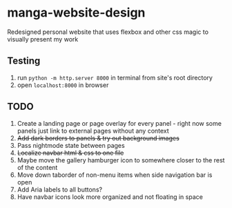 # manga-website-design
Redesigned personal website that uses flexbox and other css magic to visually present my work

## Testing 
1) run `python -m http.server 8000` in terminal from site's root directory
2) open `localhost:8000` in browser

## TODO
1) Create a landing page or page overlay for every panel -  right now some panels just link to external pages without any context
2) ~~Add dark borders to panels & try out background images~~
3) Pass nightmode state between pages
4) ~~Localize navbar html & css to one file~~
5) Maybe move the gallery hamburger icon to somewhere closer to the rest of the content
6) Move down taborder of non-menu items when side navigation bar is open
7) Add Aria labels to all buttons?
8) Have navbar icons look more organized and not floating in space